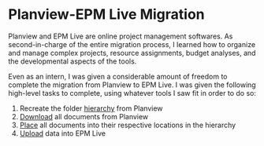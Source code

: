 Planview-EPM Live Migration
===========================

Planview and EPM Live are online project management softwares. As second-in-charge of the entire migration process, I learned how to organize and manage complex projects, resource assignments, budget analyses, and the developmental aspects of the tools.

Even as an intern, I was given a considerable amount of freedom to complete the migration from Planview to EPM Live. I was given the following high-level tasks to complete, using whatever tools I saw fit in order to do so:

1. Recreate the folder [hierarchy](https://github.com/rishikapadia/99-Internship/tree/master/Planview-EPM%20Migration/hierarchy) from Planview
2. [Download](https://github.com/rishikapadia/99-Internship/tree/master/Planview-EPM%20Migration/download) all documents from Planview
3. [Place](https://github.com/rishikapadia/99-Internship/tree/master/Planview-EPM%20Migration/place) all documents into their respective locations in the hierarchy
4. [Upload](https://github.com/rishikapadia/99-Internship/tree/master/Planview-EPM%20Migration/upload) data into EPM Live
